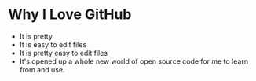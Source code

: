 # Why I Love GitHub

* It is pretty
* It is easy to edit files
* It is pretty easy to edit files
* It's opened up a whole new world of open source code for me to learn from and use.